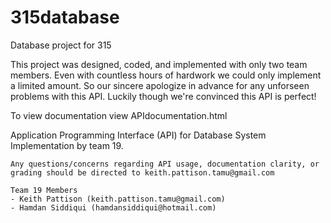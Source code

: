 315database
===========

Database project for 315

This project was designed, coded, and implemented with only two team members. Even with countless hours of hardwork we could only implement a limited amount. So our sincere apologize in advance for any unforseen problems with this API. Luckily though we're convinced this API is perfect!

To view documentation view APIdocumentation.html

Application Programming Interface (API) for Database System Implementation by team 19.

	Any questions/concerns regarding API usage, documentation clarity, or grading should be directed to keith.pattison.tamu@gmail.com

	Team 19 Members
	- Keith Pattison (keith.pattison.tamu@gmail.com)
	- Hamdan Siddiqui (hamdansiddiqui@hotmail.com)